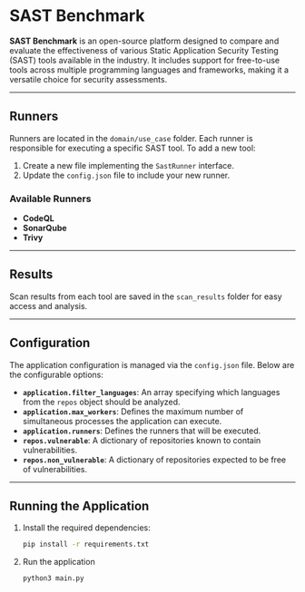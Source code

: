 # SAST Benchmark

**SAST Benchmark** is an open-source platform designed to compare and evaluate the effectiveness of various Static Application Security Testing (SAST) tools available in the industry. It includes support for free-to-use tools across multiple programming languages and frameworks, making it a versatile choice for security assessments.

---

## Runners

Runners are located in the `domain/use_case` folder. Each runner is responsible for executing a specific SAST tool. To add a new tool:

1. Create a new file implementing the `SastRunner` interface.
2. Update the `config.json` file to include your new runner.

### Available Runners

- **CodeQL**
- **SonarQube**
- **Trivy**

---

## Results

Scan results from each tool are saved in the `scan_results` folder for easy access and analysis.

---

## Configuration

The application configuration is managed via the `config.json` file. Below are the configurable options:

- **`application.filter_languages`**: An array specifying which languages from the `repos` object should be analyzed.
- **`application.max_workers`**: Defines the maximum number of simultaneous processes the application can execute.
- **`application.runners`**: Defines the runners that will be executed.
- **`repos.vulnerable`**: A dictionary of repositories known to contain vulnerabilities.
- **`repos.non_vulnerable`**: A dictionary of repositories expected to be free of vulnerabilities.

---

## Running the Application

1. Install the required dependencies:
   ```bash
   pip install -r requirements.txt
   ```

2. Run the application
    ```bash
   python3 main.py
   ```